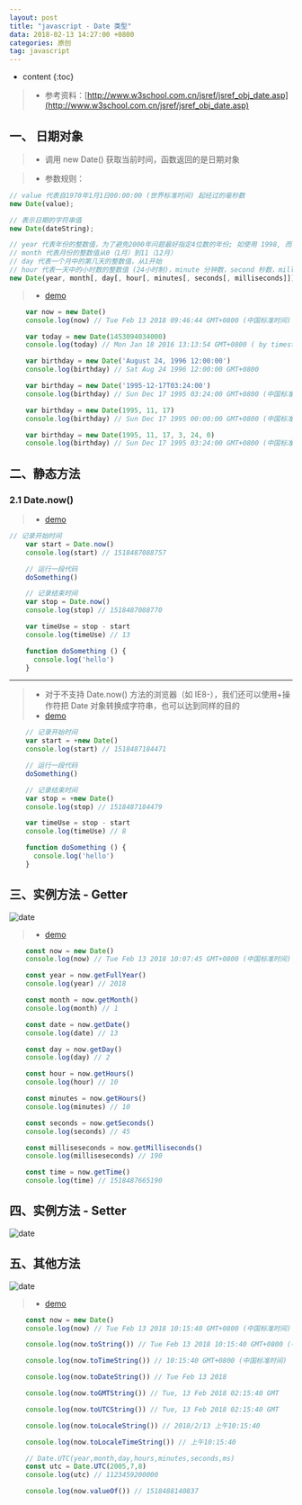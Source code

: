 ```yaml
---
layout: post
title: "javascript - Date 类型"
data: 2018-02-13 14:27:00 +0800
categories: 原创
tag: javascript
---
```

* content
{:toc}

> * 参考资料：[http://www.w3school.com.cn/jsref/jsref_obj_date.asp](http://www.w3school.com.cn/jsref/jsref_obj_date.asp)

<!-- more -->

## 一、 日期对象

> * 调用 new Date() 获取当前时间，函数返回的是日期对象

> * 参数规则：

```js
// value 代表自1970年1月1日00:00:00 (世界标准时间) 起经过的毫秒数
new Date(value);

// 表示日期的字符串值
new Date(dateString);

// year 代表年份的整数值，为了避免2000年问题最好指定4位数的年份; 如使用 1998, 而不要用 98
// month 代表月份的整数值从0（1月）到11（12月）
// day 代表一个月中的第几天的整数值，从1开始
// hour 代表一天中的小时数的整数值 (24小时制)，minute 分钟数，second 秒数，millisecond 毫秒数
new Date(year, month[, day[, hour[, minutes[, seconds[, milliseconds]]]]]);
```

> * [demo](/effects/demo/js/date/v1.html)

```js
    var now = new Date()
    console.log(now) // Tue Feb 13 2018 09:46:44 GMT+0800 (中国标准时间)

    var today = new Date(1453094034000)
    console.log(today) // Mon Jan 18 2016 13:13:54 GMT+0800 ( by timestamp(accurate to the millimeter))

    var birthday = new Date('August 24, 1996 12:00:00')
    console.log(birthday) // Sat Aug 24 1996 12:00:00 GMT+0800

    var birthday = new Date('1995-12-17T03:24:00')
    console.log(birthday) // Sun Dec 17 1995 03:24:00 GMT+0800 (中国标准时间)

    var birthday = new Date(1995, 11, 17)
    console.log(birthday) // Sun Dec 17 1995 00:00:00 GMT+0800 (中国标准时间)

    var birthday = new Date(1995, 11, 17, 3, 24, 0)
    console.log(birthday) // Sun Dec 17 1995 03:24:00 GMT+0800 (中国标准时间)
```

## 二、静态方法

### 2.1 Date.now()

> * [demo](/effects/demo/js/date/v2.html)

```js
// 记录开始时间
    var start = Date.now()
    console.log(start) // 1518487088757

    // 运行一段代码
    doSomething()

    // 记录结束时间
    var stop = Date.now()
    console.log(stop) // 1518487088770

    var timeUse = stop - start
    console.log(timeUse) // 13

    function doSomething () {
      console.log('hello')
    }
```

---

> * 对于不支持 Date.now() 方法的浏览器（如 IE8-），我们还可以使用+操作符把 Date 对象转换成字符串，也可以达到同样的目的
> * [demo](/effects/demo/js/date/v3.html)

```js
    // 记录开始时间
    var start = +new Date()
    console.log(start) // 1518487184471

    // 运行一段代码
    doSomething()

    // 记录结束时间
    var stop = +new Date()
    console.log(stop) // 1518487184479

    var timeUse = stop - start
    console.log(timeUse) // 8

    function doSomething () {
      console.log('hello')
    }
```

## 三、实例方法 - Getter

![date](/styles/images/javascript/date/date-01.png)

> * [demo](/effects/demo/js/date/v4.html)

```js
    const now = new Date()
    console.log(now) // Tue Feb 13 2018 10:07:45 GMT+0800 (中国标准时间)

    const year = now.getFullYear()
    console.log(year) // 2018

    const month = now.getMonth()
    console.log(month) // 1

    const date = now.getDate()
    console.log(date) // 13

    const day = now.getDay()
    console.log(day) // 2

    const hour = now.getHours()
    console.log(hour) // 10

    const minutes = now.getHours()
    console.log(minutes) // 10

    const seconds = now.getSeconds()
    console.log(seconds) // 45

    const milliseseconds = now.getMilliseconds()
    console.log(milliseseconds) // 190

    const time = now.getTime()
    console.log(time) // 1518487665190
```

## 四、实例方法 - Setter

![date](/styles/images/javascript/date/date-02.png)

## 五、其他方法

![date](/styles/images/javascript/date/date-03.png)

> * [demo](/effects/demo/js/date/v5.html)

```js
    const now = new Date()
    console.log(now) // Tue Feb 13 2018 10:15:40 GMT+0800 (中国标准时间)

    console.log(now.toString()) // Tue Feb 13 2018 10:15:40 GMT+0800 (中国标准时间)

    console.log(now.toTimeString()) // 10:15:40 GMT+0800 (中国标准时间)

    console.log(now.toDateString()) // Tue Feb 13 2018

    console.log(now.toGMTString()) // Tue, 13 Feb 2018 02:15:40 GMT

    console.log(now.toUTCString()) // Tue, 13 Feb 2018 02:15:40 GMT

    console.log(now.toLocaleString()) // 2018/2/13 上午10:15:40

    console.log(now.toLocaleTimeString()) // 上午10:15:40

    // Date.UTC(year,month,day,hours,minutes,seconds,ms)
    const utc = Date.UTC(2005,7,8)
    console.log(utc) // 1123459200000

    console.log(now.valueOf()) // 1518488140837
```



